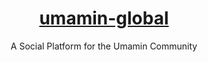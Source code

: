 <div align='center'>
  
# [umamin-global](https://github.com/omsimos/umamin)
  
<p>A Social Platform for the Umamin Community</p>
</div>
